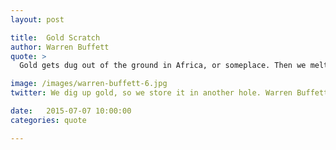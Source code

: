 ```yaml
---
layout: post

title:  Gold Scratch
author: Warren Buffett
quote: >
  Gold gets dug out of the ground in Africa, or someplace. Then we melt it down, dig another hole, bury it again and pay people to stand around guarding it. It has no utility. Anyone watching from Mars would be scratching their head.

image: /images/warren-buffett-6.jpg
twitter: We dig up gold, so we store it in another hole. Warren Buffett http://quotes.stockflare.com/

date:   2015-07-07 10:00:00
categories: quote

---
```


